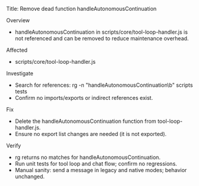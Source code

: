 Title: Remove dead function handleAutonomousContinuation

Overview
- handleAutonomousContinuation in scripts/core/tool-loop-handler.js is not referenced and can be removed to reduce maintenance overhead.

Affected
- scripts/core/tool-loop-handler.js

Investigate
- Search for references: rg -n "handleAutonomousContinuation\b" scripts tests
- Confirm no imports/exports or indirect references exist.

Fix
- Delete the handleAutonomousContinuation function from tool-loop-handler.js.
- Ensure no export list changes are needed (it is not exported).

Verify
- rg returns no matches for handleAutonomousContinuation.
- Run unit tests for tool loop and chat flow; confirm no regressions.
- Manual sanity: send a message in legacy and native modes; behavior unchanged.

